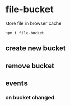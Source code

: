# file-bucket
store file in browser cache

```npm i file-bucket```

## create new bucket

## remove bucket

## events

### on bucket changed
